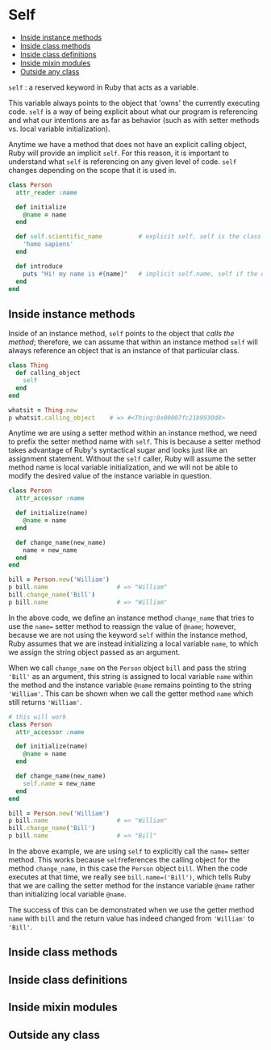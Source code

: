 # Self #

- [Inside instance methods](#inside-instance-methods)
- [Inside class methods](#inside-class-methods)
- [Inside class definitions](#inside-class-definitions)
- [Inside mixin modules](#inside-mixin-modules)
- [Outside any class](#outside-any-class)

`self`
: a reserved keyword in Ruby that acts as a variable.

This variable always points to the object that 'owns' the currently executing code. `self` is a way of being explicit about what our program is referencing and what our intentions are as far as behavior (such as with setter methods vs. local variable initialization).

Anytime we have a method that does not have an explicit calling object, Ruby will provide an implicit `self`. For this reason, it is important to understand what `self` is referencing on any given level of code. `self` changes depending on the scope that it is used in.

```ruby
class Person
  attr_reader :name

  def initialize
    @name = name
  end

  def self.scientific_name          # explicit self, self is the class
    'homo sapiens'
  end

  def introduce
    puts "Hi! my name is #{name}"   # implicit self.name, self if the object 
  end
end
```

## Inside instance methods ##

Inside of an instance method, `self` points to the object that *calls the method*; therefore, we can assume that within an instance method `self` will always reference an object that is an instance of that particular class.

```ruby
class Thing
  def calling_object
    self
  end
end

whatsit = Thing.new
p whatsit.calling_object    # => #<Thing:0x00007fc21b9930d8>
```

Anytime we are using a setter method within an instance method, we need to prefix the setter method name with `self`. This is because a setter method takes advantage of Ruby's syntactical sugar and looks just like an assignment statement. Without the `self` caller, Ruby will assume the setter method name is local variable initialization, and we will not be able to modify the desired value of the instance variable in question.

```ruby
class Person
  attr_accessor :name

  def initialize(name)
    @name = name
  end

  def change_name(new_name)
    name = new_name
  end
end

bill = Person.new('William')
p bill.name                   # => "William"
bill.change_name('Bill')
p bill.name                   # => "William"
```

In the above code, we define an instance method `change_name` that tries to use the `name=` setter method to reassign the value of `@name`; however, because we are not using the keyword `self` within the instance method, Ruby assumes that we are instead initializing a local variable `name`, to which we assign the string object passed as an argument.

When we call `change_name` on the `Person` object `bill` and pass the string `'Bill'` as an argument, this string is assigned to local variable `name` within the method and the instance variable `@name` remains pointing to the string `'William'`. This can be shown when we call the getter method `name` which still returns `'William'`.

```ruby
# this will work
class Person
  attr_accessor :name

  def initialize(name)
    @name = name
  end

  def change_name(new_name)
    self.name = new_name
  end
end

bill = Person.new('William')
p bill.name                   # => "William"
bill.change_name('Bill')
p bill.name                   # => "Bill"
```

In the above example, we are using `self` to explicitly call the `name=` setter method. This works because `self`references the calling object for the method `change_name`, in this case the `Person` object `bill`. When the code executes at that time, we really see `bill.name=('Bill')`, which tells Ruby that we are calling the setter method for the instance variable `@name` rather than initializing local variable `@name`.

The success of this can be demonstrated when we use the getter method `name` with `bill` and the return value has indeed changed from `'William'` to `'Bill'`.

## Inside class methods ##

## Inside class definitions ##

## Inside mixin modules ##

## Outside any class ##
